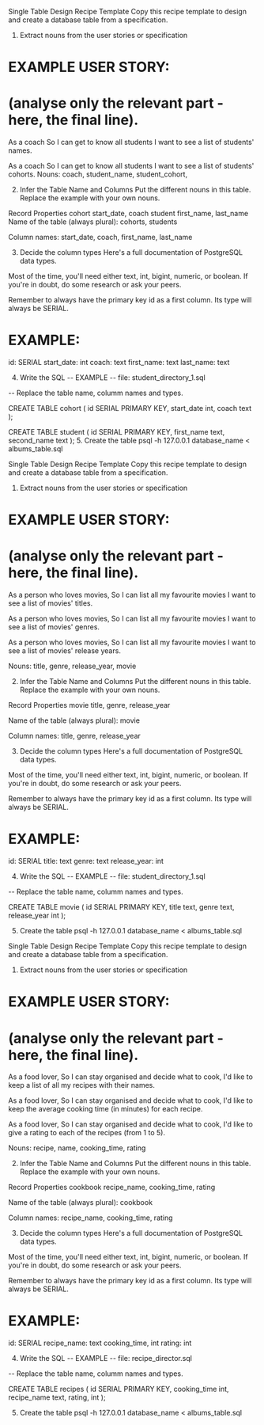 Single Table Design Recipe Template
Copy this recipe template to design and create a database table from a specification.

1. Extract nouns from the user stories or specification
# EXAMPLE USER STORY:
# (analyse only the relevant part - here, the final line).

As a coach
So I can get to know all students
I want to see a list of students' names.

As a coach
So I can get to know all students
I want to see a list of students' cohorts.
Nouns:
coach, student_name, student_cohort,

2. Infer the Table Name and Columns
Put the different nouns in this table. Replace the example with your own nouns.

Record	Properties
cohort	start_date, coach
student first_name, last_name
Name of the table (always plural): cohorts, students

Column names: start_date, coach, first_name, last_name

3. Decide the column types
Here's a full documentation of PostgreSQL data types.

Most of the time, you'll need either text, int, bigint, numeric, or boolean. If you're in doubt, do some research or ask your peers.

Remember to always have the primary key id as a first column. Its type will always be SERIAL.

# EXAMPLE:

id: SERIAL
start_date: int
coach: text
first_name: text
last_name: text

4. Write the SQL
-- EXAMPLE
-- file: student_directory_1.sql

-- Replace the table name, columm names and types.

CREATE TABLE cohort (
  id SERIAL PRIMARY KEY,
  start_date int,
  coach text
);

CREATE TABLE student (
  id SERIAL PRIMARY KEY,
  first_name text,
  second_name text
);
5. Create the table
psql -h 127.0.0.1 database_name < albums_table.sql













Single Table Design Recipe Template
Copy this recipe template to design and create a database table from a specification.

1. Extract nouns from the user stories or specification
# EXAMPLE USER STORY:
# (analyse only the relevant part - here, the final line).

As a person who loves movies,
So I can list all my favourite movies
I want to see a list of movies' titles.

As a person who loves movies,
So I can list all my favourite movies
I want to see a list of movies' genres.

As a person who loves movies,
So I can list all my favourite movies
I want to see a list of movies' release years.

Nouns:
title, genre, release_year, movie

2. Infer the Table Name and Columns
Put the different nouns in this table. Replace the example with your own nouns.

Record	Properties
movie	title, genre, release_year

Name of the table (always plural): movie

Column names: title, genre, release_year

3. Decide the column types
Here's a full documentation of PostgreSQL data types.

Most of the time, you'll need either text, int, bigint, numeric, or boolean. If you're in doubt, do some research or ask your peers.

Remember to always have the primary key id as a first column. Its type will always be SERIAL.

# EXAMPLE:

id: SERIAL
title: text
genre: text
release_year: int


4. Write the SQL
-- EXAMPLE
-- file: student_directory_1.sql

-- Replace the table name, columm names and types.

CREATE TABLE movie (
  id SERIAL PRIMARY KEY,
  title text,
  genre text,
  release_year int
);


5. Create the table
psql -h 127.0.0.1 database_name < albums_table.sql











Single Table Design Recipe Template
Copy this recipe template to design and create a database table from a specification.

1. Extract nouns from the user stories or specification
# EXAMPLE USER STORY:
# (analyse only the relevant part - here, the final line).

As a food lover,
So I can stay organised and decide what to cook,
I'd like to keep a list of all my recipes with their names.

As a food lover,
So I can stay organised and decide what to cook,
I'd like to keep the average cooking time (in minutes) for each recipe.

As a food lover,
So I can stay organised and decide what to cook,
I'd like to give a rating to each of the recipes (from 1 to 5).

Nouns:
recipe, name, cooking_time, rating

2. Infer the Table Name and Columns
Put the different nouns in this table. Replace the example with your own nouns.

Record	Properties
cookbook	recipe_name, cooking_time, rating

Name of the table (always plural): cookbook

Column names: recipe_name, cooking_time, rating

3. Decide the column types
Here's a full documentation of PostgreSQL data types.

Most of the time, you'll need either text, int, bigint, numeric, or boolean. If you're in doubt, do some research or ask your peers.

Remember to always have the primary key id as a first column. Its type will always be SERIAL.

# EXAMPLE:

id: SERIAL
recipe_name: text
cooking_time, int
rating: int

4. Write the SQL
-- EXAMPLE
-- file: recipe_director.sql

-- Replace the table name, columm names and types.

CREATE TABLE recipes (
  id SERIAL PRIMARY KEY,
  cooking_time int,
  recipe_name text,
  rating, int
);


5. Create the table
psql -h 127.0.0.1 database_name < albums_table.sql
